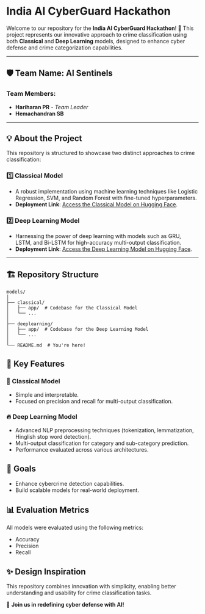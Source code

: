 # **India AI CyberGuard Hackathon**  

Welcome to our repository for the **India AI CyberGuard Hackathon**! 🚀 This project represents our innovative approach to crime classification using both **Classical** and **Deep Learning** models, designed to enhance cyber defense and crime categorization capabilities.

---

## 🛡️ **Team Name: AI Sentinels**  
### **Team Members:**  
- **Hariharan PR** - *Team Leader*  
- **Hemachandran SB**  

---

## 💡 **About the Project**  

This repository is structured to showcase two distinct approaches to crime classification:  

### **1️⃣ Classical Model**  
- A robust implementation using machine learning techniques like Logistic Regression, SVM, and Random Forest with fine-tuned hyperparameters.  
- **Deployment Link**: [Access the Classical Model on Hugging Face](https://huggingface.co/spaces/PR-HARIHARAN/NLP_Classical).  

### **2️⃣ Deep Learning Model**  
- Harnessing the power of deep learning with models such as GRU, LSTM, and Bi-LSTM for high-accuracy multi-output classification.  
- **Deployment Link**: [Access the Deep Learning Model on Hugging Face](https://huggingface.co/spaces/PR-HARIHARAN/NLP_DEEP).  

---

## 🏗️ **Repository Structure**  

```plaintext
models/
│
├── classical/
│   ├── app/  # Codebase for the Classical Model  
│   └── ...  
│
├── deeplearning/
│   ├── app/  # Codebase for the Deep Learning Model  
│   └── ...  
│
└── README.md  # You're here!
```
## 🌟 **Key Features**  
### **🧠 Classical Model**  
- Simple and interpretable.
- Focused on precision and recall for multi-output classification.

### **🔥 Deep Learning Model**
- Advanced NLP preprocessing techniques (tokenization, lemmatization, Hinglish stop word detection).
- Multi-output classification for category and sub-category prediction.
- Performance evaluated across various architectures.

## 🚀 **Goals**  
- Enhance cybercrime detection capabilities.
- Build scalable models for real-world deployment.

## 📊 **Evaluation Metrics** 
All models were evaluated using the following metrics:
- Accuracy
- Precision
- Recall

## ✨  **Design Inspiration** 
This repository combines innovation with simplicity, enabling better understanding and usability for crime classification tasks.


🎉 **Join us in redefining cyber defense with AI!**


